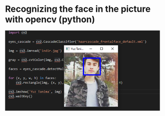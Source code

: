# Recognizing the face in the picture with opencv (python)
![opencv-face](https://github.com/Ahmetaksungur/Recognizing-the-face-in-the-picture-with-opencv/blob/master/out.PNG?raw=true)

